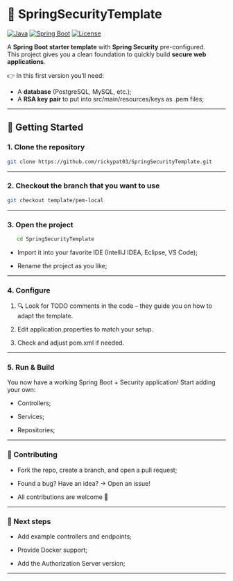 # 🔐 SpringSecurityTemplate

[![Java](https://img.shields.io/badge/Java-21-red?logo=openjdk)](https://openjdk.org/)
[![Spring Boot](https://img.shields.io/badge/Spring%20Boot-3.x-brightgreen?logo=springboot)](https://spring.io/projects/spring-boot)
[![License](https://img.shields.io/github/license/rickypat03/SpringSecurityTemplate)](LICENSE)

A **Spring Boot starter template** with **Spring Security** pre-configured.  
This project gives you a clean foundation to quickly build **secure web applications**.

👉 In this first version you’ll need:
- A **database** (PostgreSQL, MySQL, etc.);
- A **RSA key pair** to put into src/main/resources/keys as .pem files;

---

## 🚀 Getting Started

### 1. Clone the repository
```bash
git clone https://github.com/rickypat03/SpringSecurityTemplate.git
```

---

### 2. Checkout the branch that you want to use

```bash
git checkout template/pem-local
```

---

### 3. Open the project
```bash
   cd SpringSecurityTemplate
```

- Import it into your favorite IDE (IntelliJ IDEA, Eclipse, VS Code);

- Rename the project as you like;

---

### 4. Configure

1. 🔍 Look for TODO comments in the code – they guide you on how to adapt the template.

2. Edit application.properties to match your setup.

3. Check and adjust pom.xml if needed.

---

### 5. Run & Build

You now have a working Spring Boot + Security application!
Start adding your own:

- Controllers;

- Services;

- Repositories;

---

### 🤝 Contributing

- Fork the repo, create a branch, and open a pull request;

- Found a bug? Have an idea? → Open an issue!

- All contributions are welcome 🙌

---

### 📌 Next steps

- Add example controllers and endpoints;

- Provide Docker support;

- Add the Authorization Server version;

---